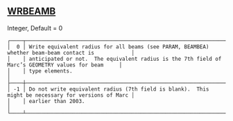 ## [WRBEAMB](https://help.hexagonmi.com/bundle/MSC_Nastran_2022.4/page/Nastran_Combined_Book/qrg/parameters/TOC.WRBEAMB.xhtml)

Integer, Default = 0

```text
┌────┬────────────────────────────────────────────────────────────────────────────────────────────────────┐
│  0 │ Write equivalent radius for all beams (see PARAM, BEAMBEA) whether beam-beam contact is            │
│    │ anticipated or not.  The equivalent radius is the 7th field of Marc’s GEOMETRY values for beam     │
│    │ type elements.                                                                                     │
├────┼────────────────────────────────────────────────────────────────────────────────────────────────────┤
│ -1 │ Do not write equivalent radius (7th field is blank).  This might be necessary for versions of Marc │
│    │ earlier than 2003.                                                                                 │
└────┴────────────────────────────────────────────────────────────────────────────────────────────────────┘
```
